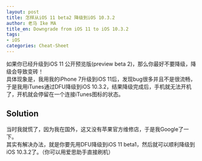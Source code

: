 ```yaml
---
layout: post
title: 怎样从iOS 11 beta2 降级到iOS 10.3.2
author: 老马 Ike MA
title_en: Downgrade from iOS 11 to iOS 10.3.2
tags:
- iOS
categories: Cheat-Sheet
---
```



如果你已经升级到iOS 11 公开预览版(preview beta 2)，那么你最好不要降级，降级会导致变砖！  
具体现象是，我用我的iPhone 7升级到iOS 11后，发现bug很多并且不是很流畅，于是我用iTunes通过DFU降级到iOS 10.3.2，结果降级完成后，手机就无法开机了，开机就会停留在一个连接iTunes图标的状态。

## Solution
当时我就慌了，因为我在国外，这又没有苹果官方维修店，于是我Google了一下。  
其实有解决办法，就是你要先用DFU降级到iOS 11 beta1，然后就可以顺利降级到iOS 10.3.2了。（你可以用爱思助手直接刷机）